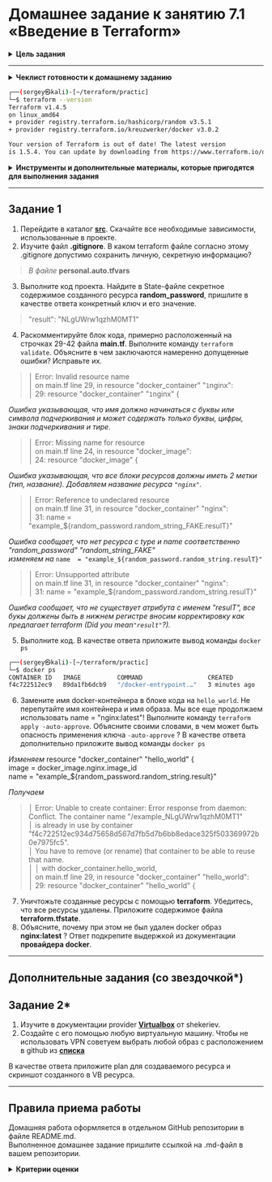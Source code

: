 # Домашнее задание к занятию 7.1 «Введение в Terraform»

<details><summary><b>Цель задания</b></summary>

1. Установить и настроить Terrafrom.
2. Научиться использовать готовый код.
</details>

***

<details><summary><b>Чеклист готовности к домашнему заданию</b></summary>

1. Скачайте и установите актуальную версию **terraform** >=1.4.X . Приложите скриншот вывода команды ```terraform --version```
2. Скачайте на свой ПК данный git репозиторий. Исходный код для выполнения задания расположен в директории **01/src**.
3. Убедитесь, что в вашей ОС установлен docker.
4. Зарегистрируйте аккаунт на сайте https://hub.docker.com/, выполните команду docker login и введите логин/пароль.

</details>

```bash
┌──(sergey㉿kali)-[~/terraform/practic]
└─$ terraform --version
Terraform v1.4.5
on linux_amd64
+ provider registry.terraform.io/hashicorp/random v3.5.1
+ provider registry.terraform.io/kreuzwerker/docker v3.0.2

Your version of Terraform is out of date! The latest version
is 1.5.4. You can update by downloading from https://www.terraform.io/downloads.html

```
<details><summary><b>Инструменты и дополнительные материалы, которые пригодятся для выполнения задания</b></summary>

1. Репозиторий с ссылкой на зеркало для установки и настройки Terraform  [ссылка](https://github.com/netology-code/devops-materials).
2. Установка docker [ссылка](https://docs.docker.com/engine/install/ubuntu/). 
</details>

***

## Задание 1

1. Перейдите в каталог [**src**](https://github.com/netology-code/ter-homeworks/tree/main/01/src). Скачайте все необходимые зависимости, использованные в проекте. 
2. Изучите файл **.gitignore**. В каком terraform файле согласно этому .gitignore допустимо сохранить личную, секретную информацию?

> *В файле* **personal.auto.tfvars**

3. Выполните код проекта. Найдите  в State-файле секретное содержимое созданного ресурса **random_password**, пришлите в качестве ответа конкретный ключ и его значение.

>"result": "NLgUWrw1qzhM0MT1"

4. Раскомментируйте блок кода, примерно расположенный на строчках 29-42 файла **main.tf**.
Выполните команду `terraform validate`. Объясните в чем заключаются намеренно допущенные ошибки? Исправьте их.

>│ Error: Invalid resource name   
>│  on main.tf line 29, in resource "docker_container" "`1`nginx":  
>│  29: resource "docker_container" "`1`nginx" {  

*Ошибка указывающая, что имя должно начинаться с буквы или символа подчеркивания и может содержать только буквы, цифры, знаки подчеркивания и тире*.

>│ Error: Missing name for resource  
>│   on main.tf line 24, in resource "docker_image":  
>│   24: resource "docker_image" {  

*Ошибка указывающая, что все блоки ресурсов должны иметь 2 метки (тип, название). Добавляем название ресурса `"nginx"`.*

>│ Error: Reference to undeclared resource   
>│   on main.tf line 31, in resource "docker_container" "nginx":  
>│   31:   name  = "example_${random_password.random_string_FAKE.resulT}"  

*Ошибка сообщает, что нет ресурса с type и name соответственно "random_password" "random_string_FAKE"*  
*изменяем на* `name  = "example_${random_password.random_string.resulT}"` 

>│ Error: Unsupported attribute   
>│   on main.tf line 31, in resource "docker_container" "nginx":  
>│   31:   name  = "example_${random_password.random_string.resulT}"  

*Ошибка сообщает, что не существует атрибута с именем "resulT", все букы должены быть в нижнем регистре вносим корректировку как предлагает terraform (Did you mean`"result"`?).*

5. Выполните код. В качестве ответа приложите вывод команды ```docker ps```

```bash
┌──(sergey㉿kali)-[~/terraform/practic]
└─$ docker ps
CONTAINER ID   IMAGE          COMMAND                  CREATED         STATUS         PORTS                  NAMES
f4c722512ec9   89da1fb6dcb9   "/docker-entrypoint.…"   3 minutes ago   Up 3 minutes   0.0.0.0:8000->80/tcp   example_NLgUWrw1qzhM0MT1
```

6. Замените имя docker-контейнера в блоке кода на ```hello_world```. Не перепутайте имя контейнера и имя образа. Мы все еще продолжаем использовать name = "nginx:latest"! Выполните команду ```terraform apply -auto-approve```.
Объясните своими словами, в чем может быть опасность применения ключа  ```-auto-approve``` ? В качестве ответа дополнительно приложите вывод команды ```docker ps```

*Изменяем*
resource "docker_container" "hello_world" {  
  image = docker_image.nginx.image_id  
  name  = "example_${random_password.random_string.result}"  

*Получаем*
>│ Error: Unable to create container: Error response from daemon: Conflict. The container name "/example_NLgUWrw1qzhM0MT1"  
>│  is already in use by container "f4c722512ec934d75658d567d7fb5d7b6bb8edace325f503369972b0e7975fc5".  
>│  You have to remove (or rename) that container to be able to reuse that name.  
>│
>│   with docker_container.hello_world,  
>│   on main.tf line 29, in resource "docker_container" "hello_world":  
>│   29: resource "docker_container" "hello_world" {  


7. Уничтожьте созданные ресурсы с помощью **terraform**. Убедитесь, что все ресурсы удалены. Приложите содержимое файла **terraform.tfstate**. 
8. Объясните, почему при этом не был удален docker образ **nginx:latest** ? Ответ подкрепите выдержкой из документации **провайдера docker**.


***

## Дополнительные задания (со звездочкой*)

## Задание 2*

1. Изучите в документации provider [**Virtualbox**](https://docs.comcloud.xyz/providers/shekeriev/virtualbox/latest/docs) от 
shekeriev.
2. Создайте с его помощью любую виртуальную машину. Чтобы не использовать VPN советуем выбрать любой образ с расположением в github из [**списка**](https://www.vagrantbox.es/)

В качестве ответа приложите plan для создаваемого ресурса и скриншот созданного в VB ресурса. 

***

## Правила приема работы

Домашняя работа оформляется в отдельном GitHub репозитории в файле README.md.   
Выполненное домашнее задание пришлите ссылкой на .md-файл в вашем репозитории.

<details><summary><b>Критерии оценки</b></summary>

Зачёт:

* выполнены все задания;
* ответы даны в развёрнутой форме;
* приложены соответствующие скриншоты и файлы проекта;
* в выполненных заданиях нет противоречий и нарушения логики.

На доработку:

* задание выполнено частично или не выполнено вообще;
* в логике выполнения заданий есть противоречия и существенные недостатки. 

</details>
